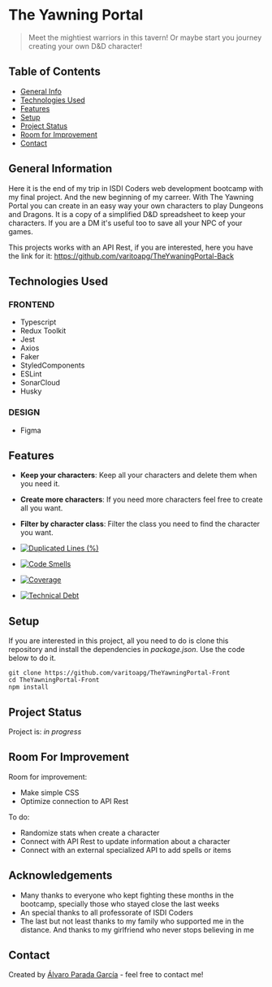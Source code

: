 # The Yawning Portal

> Meet the mightiest warriors in this tavern! Or maybe start you journey creating your own D&D character!

## Table of Contents

- [General Info](#general-information)
- [Technologies Used](#technologies-used)
- [Features](#features)
- [Setup](#setup)
- [Project Status](#project-status)
- [Room for Improvement](#room-for-improvement)
- [Contact](#contact)

## General Information

Here it is the end of my trip in ISDI Coders web development bootcamp with my final project. And the new beginning of my carreer.
With The Yawning Portal you can create in an easy way your own characters to play Dungeons and Dragons. It is a copy of a simplified D&D spreadsheet to keep your characters.
If you are a DM it's useful too to save all your NPC of your games.

This projects works with an API Rest, if you are interested, here you have the link for it: https://github.com/varitoapg/TheYwaningPortal-Back

## Technologies Used

### FRONTEND

- Typescript
- Redux Toolkit
- Jest
- Axios
- Faker
- StyledComponents
- ESLint
- SonarCloud
- Husky

### DESIGN

- Figma

## Features

- **Keep your characters**: Keep all your characters and delete them when you need it.
- **Create more characters**: If you need more characters feel free to create all you want.
- **Filter by character class**: Filter the class you need to find the character you want.

- [![Duplicated Lines (%)](https://sonarcloud.io/api/project_badges/measure?project=varitoapg_TheYawningPortal-Front&metric=duplicated_lines_density)](https://sonarcloud.io/summary/new_code?id=varitoapg_TheYawningPortal-Front)
- [![Code Smells](https://sonarcloud.io/api/project_badges/measure?project=varitoapg_TheYawningPortal-Front&metric=code_smells)](https://sonarcloud.io/summary/new_code?id=varitoapg_TheYawningPortal-Front)
- [![Coverage](https://sonarcloud.io/api/project_badges/measure?project=varitoapg_TheYawningPortal-Front&metric=coverage)](https://sonarcloud.io/summary/new_code?id=varitoapg_TheYawningPortal-Front)
- [![Technical Debt](https://sonarcloud.io/api/project_badges/measure?project=varitoapg_TheYawningPortal-Front&metric=sqale_index)](https://sonarcloud.io/summary/new_code?id=varitoapg_TheYawningPortal-Front)

## Setup

If you are interested in this project, all you need to do is clone this repository and install the dependencies
in _package.json_. Use the code below to do it.

```
git clone https://github.com/varitoapg/TheYawningPortal-Front
cd TheYawningPortal-Front
npm install

```

## Project Status

Project is: _in progress_

## Room For Improvement

Room for improvement:

- Make simple CSS
- Optimize connection to API Rest

To do:

- Randomize stats when create a character
- Connect with API Rest to update information about a character
- Connect with an external specialized API to add spells or items

## Acknowledgements

- Many thanks to everyone who kept fighting these months in the bootcamp, specially those who stayed close the last weeks
- An special thanks to all professorate of ISDI Coders
- The last but not least thanks to my family who supported me in the distance. And thanks to my girlfriend who never stops believing in me

## Contact

Created by [Álvaro Parada García](https://www.linkedin.com/in/alvaro-parada/) - feel free to contact me!
